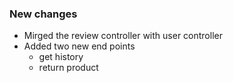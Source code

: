 ### New changes<br>
* Mirged the review controller with user controller
* Added two new end points
    * get history 
    * return product
